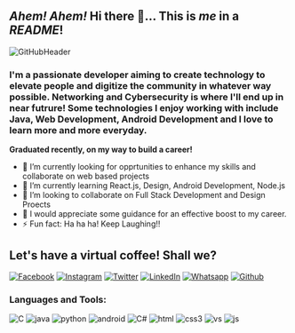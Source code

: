 ## _Ahem! Ahem!_ Hi there 👋... This is _me_ in a _README_!
![GitHubHeader](https://user-images.githubusercontent.com/33835670/91859637-51c82500-ec88-11ea-82db-d3f3aadfb75c.jpg)

### I'm a passionate developer aiming to create technology to elevate people and digitize the community in whatever way possible. Networking and Cybersecurity is where I'll end up in near futrure! Some technologies I enjoy working with include Java, Web Development, Android Development and I love to learn more and more everyday.

**Graduated recently, on my way to build a career!**

- 🔭 I’m currently looking for opprtunities to enhance my skills and collaborate on web based projects
- 🌱 I’m currently learning React.js, Design, Android Development, Node.js
- 👯 I’m looking to collaborate on Full Stack Development and Design Proects
- 🤔 I would appreciate some guidance for an effective boost to my career. 
- ⚡ Fun fact: Ha ha ha! Keep Laughing!!


<!-- display the social media buttons in your README -->
## Let's have a virtual coffee! Shall we?
[![Facebook][facebook]][fb]
[![Instagram][instagram]][insta]
[![Twitter][twitter]][twitr]
[![LinkedIn][linkedin]][linkdin]
[![Whatsapp][whatsapp]][wapp]
[![Github][github]][git]

<!-- icons with padding -->

[facebook]: https://i.imgur.com/XHRp74r.png
[instagram]: https://i.imgur.com/SahBj8X.png
[twitter]: https://i.imgur.com/Brc1sfX.png
[linkedin]: https://i.imgur.com/fAoSe22.png
[whatsapp]: https://i.imgur.com/jpVIJp5.png
[github]: https://i.imgur.com/fSvf3VC.png


<!-- links to your social media accounts -->
<!-- update these accordingly -->

[fb]: https://www.facebook.com/SharathKumar806
[insta]: https://www.instagram.com/sharath.kumar.10.6
[twitr]: https://twitter.com/sharathkumar106
[linkdin]: https://www.linkedin.com/in/sharathkumarkr
[wapp]: https://wa.link/ig436n
[git]: http://www.github.com/sharathkumar106



### Languages and Tools:

![C](https://user-images.githubusercontent.com/33835670/91864972-8212c200-ec8e-11ea-876c-8e4c7f474112.png)
![java](https://user-images.githubusercontent.com/33835670/91864986-84751c00-ec8e-11ea-9177-8708a889d7e1.jpg)
![python](https://user-images.githubusercontent.com/33835670/91865255-d1f18900-ec8e-11ea-8048-e56a80cd9194.png)
![android](https://user-images.githubusercontent.com/33835670/91864950-7e7f3b00-ec8e-11ea-9a20-76d1186b7141.png)
![C#](https://user-images.githubusercontent.com/33835670/91864965-80e19500-ec8e-11ea-9dcb-4cb2b916a73d.png)
![html](https://user-images.githubusercontent.com/33835670/91864978-83dc8580-ec8e-11ea-9c09-fe52b4521796.png)
![css3](https://user-images.githubusercontent.com/33835670/91864974-82ab5880-ec8e-11ea-9c62-0cba9c6f8364.png)
![vs](https://user-images.githubusercontent.com/33835670/91865259-d3bb4c80-ec8e-11ea-9d80-a7fd875fd022.png)
![js](https://user-images.githubusercontent.com/33835670/91864989-85a64900-ec8e-11ea-90b7-a0bcb6138166.png)


